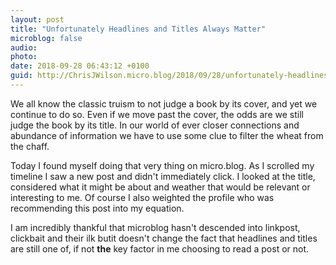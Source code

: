 ```yaml
---
layout: post
title: "Unfortunately Headlines and Titles Always Matter"
microblog: false
audio: 
photo: 
date: 2018-09-28 06:43:12 +0100
guid: http://ChrisJWilson.micro.blog/2018/09/28/unfortunately-headlines-and.html
---
```


We all know the classic truism to not judge a book by its cover, and yet we continue to do so. Even if we move past the cover, the odds are we still judge the book by its title. In our world of ever closer connections and abundance of information we have to use some clue to filter the wheat from the chaff. 

Today I found myself doing that very thing on micro.blog. As I scrolled my timeline I saw a new post and didn't immediately click. I looked at the title, considered what it might be about and weather that would be relevant or interesting to me. Of course I also weighted the profile who was recommending this post into my equation. 

I am incredibly thankful that microblog hasn't descended into linkpost, clickbait and their ilk butit doesn't change the fact that headlines and titles are still one of, if not **the** key factor in me choosing to read a post or not. 
